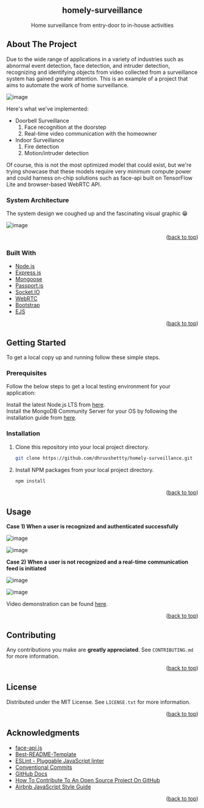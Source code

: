<div id="top"></div>
<!-- PROJECT LOGO -->
<br />
<div align="center">
  <h2 align="center">homely-surveillance</h2>

  <p align="center">
    Home surveillance from entry-door to in-house activities
    <br />
</div>


<!-- ABOUT THE PROJECT -->
## About The Project

Due to the wide range of applications in a variety of industries such as abnormal event detection, face detection, and intruder detection, recognizing and identifying objects from video collected from a surveillance system has gained greater attention. This is an example of a project that aims to automate the work of home surveillance.

![image](https://user-images.githubusercontent.com/31798732/150653808-8f7dd0b1-0438-4bb8-b019-8dcbcc25e36b.png)


Here's what we've implemented:
* Doorbell Surveillance
    1) Face recognition at the doorstep
    2) Real-time video communication with the homeowner
* Indoor Surveillance
    1) Fire detection
    2) Motion/intruder detection

Of course, this is not the most optimized model that could exist, but we're trying showcase that these models require very minimum compute power and could harness on-chip solutions such as face-api built on TensorFlow Lite and browser-based WebRTC API.

### System Architecture

The system design we coughed up and the fascinating visual graphic 😁

![image](https://user-images.githubusercontent.com/31798732/150654499-5e36882c-4960-4cde-80f6-9f6208edb429.png)

<p align="right">(<a href="#top">back to top</a>)</p>



### Built With

* [Node.js](https://nodejs.org/en/)
* [Express.js](https://expressjs.com/)
* [Mongoose](https://mongoosejs.com/)
* [Passport.js](https://www.passportjs.org/)
* [Socket.IO](https://socket.io/)
* [WebRTC](https://webrtc.org/)
* [Bootstrap](https://getbootstrap.com)
* [EJS](https://ejs.co/)

<p align="right">(<a href="#top">back to top</a>)</p>



<!-- GETTING STARTED -->
## Getting Started

To get a local copy up and running follow these simple steps.

### Prerequisites

Follow the below steps to get a local testing environment for your application:

Install the latest Node.js LTS from [here](https://nodejs.org/en/download/).  
Install the MongoDB Community Server for your OS by following the installation guide from [here](https://docs.mongodb.com/manual/installation/).  

### Installation

1. Clone this repository into your local project directory.
   ```sh
   git clone https://github.com/dhruvshettty/homely-surveillance.git
   ```
2. Install NPM packages from your local project directory.
   ```sh
   npm install
   ```

<p align="right">(<a href="#top">back to top</a>)</p>



<!-- USAGE EXAMPLES -->
## Usage
**Case 1) When a user is recognized and authenticated successfully**

![image](https://user-images.githubusercontent.com/31798732/150654935-a92f63cc-5ff4-4864-9ee2-10a19dbca04b.png)

![image](https://user-images.githubusercontent.com/31798732/150654948-34a7033d-099f-400c-84a8-5ebccf17c05e.png)

**Case 2) When a user is not recognized and a real-time communication feed is initiated**

![image](https://user-images.githubusercontent.com/31798732/150655014-f30cc904-9b4f-409f-9b92-7701bf4392b3.png)

![image](https://user-images.githubusercontent.com/31798732/150655020-b69192ee-437f-4996-bfb8-52c5193c86c3.png)

Video demonstration can be found [here](https://drive.google.com/file/d/1tXv3VTI6AtHhBaWTC2DjTVAAqnEX5Jp4/view?usp=sharing).

<p align="right">(<a href="#top">back to top</a>)</p>


<!-- CONTRIBUTING -->
## Contributing

Any contributions you make are **greatly appreciated**. See `CONTRIBUTING.md` for more information.

<p align="right">(<a href="#top">back to top</a>)</p>


<!-- LICENSE -->
## License

Distributed under the MIT License. See `LICENSE.txt` for more information.

<p align="right">(<a href="#top">back to top</a>)</p>


<!-- ACKNOWLEDGMENTS -->
## Acknowledgments

* [face-api.js](https://justadudewhohacks.github.io/face-api.js/docs/index.html)
* [Best-README-Template](https://github.com/othneildrew/Best-README-Template)
* [ESLint - Pluggable JavaScript linter](https://www.notion.so/ESLint-Pluggable-JavaScript-linter-325d79bd7ef34f0a8916a22727fa2491)
* [Conventional Commits](https://www.conventionalcommits.org/en/v1.0.0/)
* [GitHub Docs](https://docs.github.com/en)
* [How To Contribute To An Open Source Project On GitHub](https://egghead.io/courses/how-to-contribute-to-an-open-source-project-on-github)
* [Airbnb JavaScript Style Guide](https://github.com/airbnb/javascript)

<p align="right">(<a href="#top">back to top</a>)</p>
